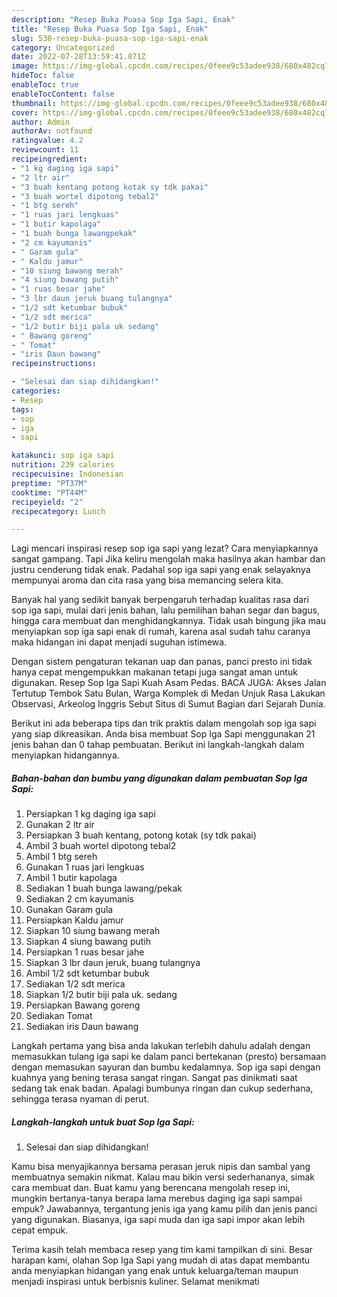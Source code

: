 ```yaml
---
description: "Resep Buka Puasa Sop Iga Sapi, Enak"
title: "Resep Buka Puasa Sop Iga Sapi, Enak"
slug: 530-resep-buka-puasa-sop-iga-sapi-enak
category: Uncategorized
date: 2022-07-28T13:59:41.871Z
image: https://img-global.cpcdn.com/recipes/0feee9c53adee938/680x482cq70/sop-iga-sapi-foto-resep-utama.jpg
hideToc: false
enableToc: true
enableTocContent: false
thumbnail: https://img-global.cpcdn.com/recipes/0feee9c53adee938/680x482cq70/sop-iga-sapi-foto-resep-utama.jpg
cover: https://img-global.cpcdn.com/recipes/0feee9c53adee938/680x482cq70/sop-iga-sapi-foto-resep-utama.jpg
author: Admin
authorAv: notfound
ratingvalue: 4.2
reviewcount: 11
recipeingredient:
- "1 kg daging iga sapi"
- "2 ltr air"
- "3 buah kentang potong kotak sy tdk pakai"
- "3 buah wortel dipotong tebal2"
- "1 btg sereh"
- "1 ruas jari lengkuas"
- "1 butir kapolaga"
- "1 buah bunga lawangpekak"
- "2 cm kayumanis"
- " Garam gula"
- " Kaldu jamur"
- "10 siung bawang merah"
- "4 siung bawang putih"
- "1 ruas besar jahe"
- "3 lbr daun jeruk buang tulangnya"
- "1/2 sdt ketumbar bubuk"
- "1/2 sdt merica"
- "1/2 butir biji pala uk sedang"
- " Bawang goreng"
- " Tomat"
- "iris Daun bawang"
recipeinstructions:

- "Selesai dan siap dihidangkan!"
categories:
- Resep
tags:
- sop
- iga
- sapi

katakunci: sop iga sapi 
nutrition: 239 calories
recipecuisine: Indonesian
preptime: "PT37M"
cooktime: "PT44M"
recipeyield: "2"
recipecategory: Lunch

---
```



Lagi mencari inspirasi resep sop iga sapi yang lezat? Cara menyiapkannya sangat gampang. Tapi Jika keliru mengolah maka hasilnya akan hambar dan justru cenderung tidak enak. Padahal sop iga sapi yang enak selayaknya mempunyai aroma dan cita rasa yang bisa memancing selera kita.


Banyak hal yang sedikit banyak berpengaruh terhadap kualitas rasa dari sop iga sapi, mulai dari jenis bahan, lalu pemilihan bahan segar dan bagus, hingga cara membuat dan menghidangkannya. Tidak usah bingung jika mau menyiapkan sop iga sapi enak di rumah, karena asal sudah tahu caranya maka hidangan ini dapat menjadi suguhan istimewa.

Dengan sistem pengaturan tekanan uap dan panas, panci presto ini tidak hanya cepat mengempukkan makanan tetapi juga sangat aman untuk digunakan. Resep Sop Iga Sapi Kuah Asam Pedas. BACA JUGA: Akses Jalan Tertutup Tembok Satu Bulan, Warga Komplek di Medan Unjuk Rasa Lakukan Observasi, Arkeolog Inggris Sebut Situs di Sumut Bagian dari Sejarah Dunia.


Berikut ini ada beberapa tips dan trik praktis dalam mengolah sop iga sapi yang siap dikreasikan. Anda bisa membuat Sop Iga Sapi menggunakan 21 jenis bahan dan 0 tahap pembuatan. Berikut ini langkah-langkah dalam menyiapkan hidangannya.

<!--inarticleads1-->

##### Bahan-bahan dan bumbu yang digunakan dalam pembuatan Sop Iga Sapi:

1. Persiapkan 1 kg daging iga sapi
1. Gunakan 2 ltr air
1. Persiapkan 3 buah kentang, potong kotak (sy tdk pakai)
1. Ambil 3 buah wortel dipotong tebal2
1. Ambil 1 btg sereh
1. Gunakan 1 ruas jari lengkuas
1. Ambil 1 butir kapolaga
1. Sediakan 1 buah bunga lawang/pekak
1. Sediakan 2 cm kayumanis
1. Gunakan  Garam gula
1. Persiapkan  Kaldu jamur
1. Siapkan 10 siung bawang merah
1. Siapkan 4 siung bawang putih
1. Persiapkan 1 ruas besar jahe
1. Siapkan 3 lbr daun jeruk, buang tulangnya
1. Ambil 1/2 sdt ketumbar bubuk
1. Sediakan 1/2 sdt merica
1. Siapkan 1/2 butir biji pala uk. sedang
1. Persiapkan  Bawang goreng
1. Sediakan  Tomat
1. Sediakan iris Daun bawang


Langkah pertama yang bisa anda lakukan terlebih dahulu adalah dengan memasukkan tulang iga sapi ke dalam panci bertekanan (presto) bersamaan dengan memasukan sayuran dan bumbu kedalamnya. Sop iga sapi dengan kuahnya yang bening terasa sangat ringan. Sangat pas dinikmati saat sedang tak enak badan. Apalagi bumbunya ringan dan cukup sederhana, sehingga terasa nyaman di perut. 

<!--inarticleads2-->

##### Langkah-langkah untuk buat Sop Iga Sapi:


1. Selesai dan siap dihidangkan!

Kamu bisa menyajikannya bersama perasan jeruk nipis dan sambal yang membuatnya semakin nikmat. Kalau mau bikin versi sederhananya, simak cara membuat dan. Buat kamu yang berencana mengolah resep ini, mungkin bertanya-tanya berapa lama merebus daging iga sapi sampai empuk? Jawabannya, tergantung jenis iga yang kamu pilih dan jenis panci yang digunakan. Biasanya, iga sapi muda dan iga sapi impor akan lebih cepat empuk. 

Terima kasih telah membaca resep yang tim kami tampilkan di sini. Besar harapan kami, olahan Sop Iga Sapi yang mudah di atas dapat membantu anda menyiapkan hidangan yang enak untuk keluarga/teman maupun menjadi inspirasi untuk berbisnis kuliner. Selamat menikmati
